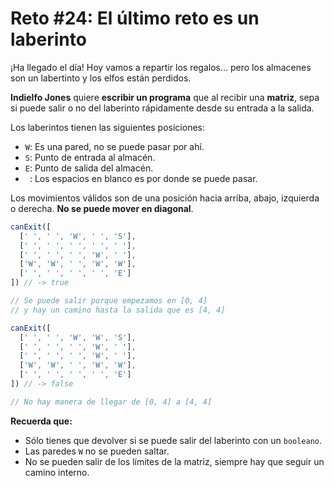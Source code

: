 # Reto #24: El último reto es un laberinto

¡Ha llegado el día! Hoy vamos a repartir los regalos… pero los almacenes son un labertinto y los elfos están perdidos.

**Indielfo Jones** quiere **escribir un programa** que al recibir una **matriz**, sepa si puede salir o no del laberinto rápidamente desde su entrada a la salida.

Los laberintos tienen las siguientes posiciones:

- `W`: Es una pared, no se puede pasar por ahí.
- `S`: Punto de entrada al almacén.
- `E`: Punto de salida del almacén.
- ` `: Los espacios en blanco es por donde se puede pasar.

Los movimientos válidos son de una posición hacia arriba, abajo, izquierda o derecha. **No se puede mover en diagonal**.

```javascript
canExit([
  [' ', ' ', 'W', ' ', 'S'],
  [' ', ' ', ' ', ' ', ' '],
  [' ', ' ', ' ', 'W', ' '],
  ['W', 'W', ' ', 'W', 'W'],
  [' ', ' ', ' ', ' ', 'E']
]) // -> true

// Se puede salir porque empezamos en [0, 4]
// y hay un camino hasta la salida que es [4, 4]

canExit([
  [' ', ' ', 'W', 'W', 'S'],
  [' ', ' ', ' ', 'W', ' '],
  [' ', ' ', ' ', 'W', ' '],
  ['W', 'W', ' ', 'W', 'W'],
  [' ', ' ', ' ', ' ', 'E']
]) // -> false

// No hay manera de llegar de [0, 4] a [4, 4]
```

**Recuerda que:**

- Sólo tienes que devolver si se puede salir del laberinto con un `booleano`.
- Las paredes `W` no se pueden saltar.
- No se pueden salir de los límites de la matriz, siempre hay que seguir un camino interno.
